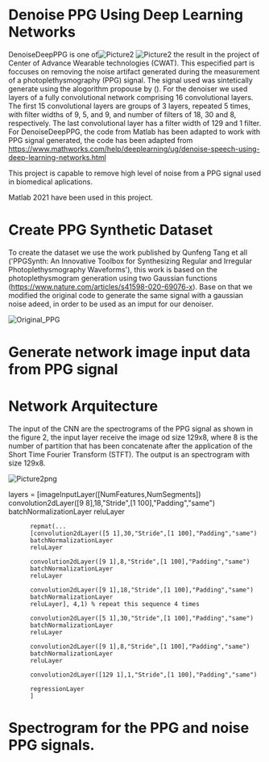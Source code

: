# Denoise PPG Using Deep Learning Networks

DenoiseDeepPPG is one of![Picture2](https://user-images.githubusercontent.com/55849820/117090283-f32add80-ad25-11eb-8cc3-1cf41bef8c14.png)
![Picture2](https://user-images.githubusercontent.com/55849820/117090298-fb831880-ad25-11eb-9283-f38a373d9f86.png)
 the result in the project of Center of Advance Wearable technologies (CWAT). This especified part is foccuses on removing the noise artifact generated during the measurement of a photoplethysmography (PPG) signal. The signal used was sintetically generate using the alogorithm propouse by (). For the denoiser we used layers of a fully convolutional network comprising 16 convolutional layers. The first 15 convolutional layers are groups of 3 layers, repeated 5 times, with filter widths of 9, 5, and 9, and number of filters of 18, 30 and 8, respectively. The last convolutional layer has a filter width of 129 and 1 filter. For DenoiseDeepPPG, the code from Matlab has been adapted to work with PPG signal generated, the code has been adapted from https://www.mathworks.com/help/deeplearning/ug/denoise-speech-using-deep-learning-networks.html

This project is capable to remove high level of noise from a PPG signal used in biomedical aplications.

Matlab 2021 have been used in this project.

# Create PPG Synthetic Dataset

To create the dataset we use the work published by Qunfeng Tang et all ('PPGSynth: An Innovative Toolbox for Synthesizing Regular and Irregular Photoplethysmography Waveforms'), this work is based on the photoplethysmogram generation using two Gaussian functions (https://www.nature.com/articles/s41598-020-69076-x). Base on that we modified the original code to generate the same signal with a gaussian noise adeed, in order to be used as an imput for our denoiser.



![Original_PPG](https://user-images.githubusercontent.com/55849820/117089701-3a17d380-ad24-11eb-82da-d07a28ff9348.jpg)


# Generate network image input data from PPG signal



# Network Arquitecture

The input of the CNN are the spectrograms of the PPG signal as shown in the figure 2, the input layer receive the image od size 129x8, where 8 is the number of partition that has been concatenate after the application of the Short Time Fourier Transform (STFT). The output is an spectrogram with size 129x8.


![Picture2png](https://user-images.githubusercontent.com/55849820/117090182-a5ae7080-ad25-11eb-89b9-a609e4fb8524.png)


layers = [imageInputLayer([NumFeatures,NumSegments])
          convolution2dLayer([9 8],18,"Stride",[1 100],"Padding","same")
          batchNormalizationLayer
          reluLayer
          
          repmat(...
          [convolution2dLayer([5 1],30,"Stride",[1 100],"Padding","same")
          batchNormalizationLayer
          reluLayer
          
          convolution2dLayer([9 1],8,"Stride",[1 100],"Padding","same")
          batchNormalizationLayer
          reluLayer
          
          convolution2dLayer([9 1],18,"Stride",[1 100],"Padding","same")
          batchNormalizationLayer
          reluLayer], 4,1) % repeat this sequence 4 times
          
          convolution2dLayer([5 1],30,"Stride",[1 100],"Padding","same")
          batchNormalizationLayer
          reluLayer
          
          convolution2dLayer([9 1],8,"Stride",[1 100],"Padding","same")
          batchNormalizationLayer
          reluLayer
          
          convolution2dLayer([129 1],1,"Stride",[1 100],"Padding","same")
          
          regressionLayer
          ]
          
 # Spectrogram for the PPG and noise PPG signals.         



 
 
 

